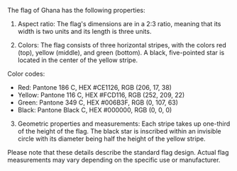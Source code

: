 The flag of Ghana has the following properties:

1. Aspect ratio: The flag's dimensions are in a 2:3 ratio, meaning that its width is two units and its length is three units.

2. Colors: The flag consists of three horizontal stripes, with the colors red (top), yellow (middle), and green (bottom). A black, five-pointed star is located in the center of the yellow stripe.

Color codes:
- Red: Pantone 186 C, HEX #CE1126, RGB (206, 17, 38)
- Yellow: Pantone 116 C, HEX #FCD116, RGB (252, 209, 22)
- Green: Pantone 349 C, HEX #006B3F, RGB (0, 107, 63)
- Black: Pantone Black C, HEX #000000, RGB (0, 0, 0)

3. Geometric properties and measurements: Each stripe takes up one-third of the height of the flag. The black star is inscribed within an invisible circle with its diameter being half the height of the yellow stripe.

Please note that these details describe the standard flag design. Actual flag measurements may vary depending on the specific use or manufacturer.